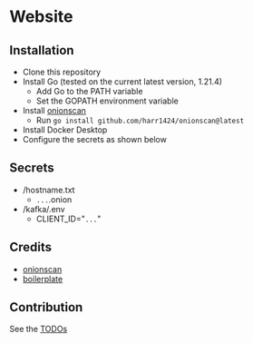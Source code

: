 # Website

## Installation

- Clone this repository
- Install Go (tested on the current latest version, 1.21.4)
  - Add Go to the PATH variable
  - Set the GOPATH environment variable
- Install [onionscan](https://github.com/harr1424/onionscan)
  - Run `go install github.com/harr1424/onionscan@latest`
- Install Docker Desktop
- Configure the secrets as shown below

## Secrets

- /hostname.txt
  - `...`.onion
- /kafka/.env
  - CLIENT_ID="`...`"

## Credits

- [onionscan](https://github.com/harr1424/onionscan)
- [boilerplate](https://github.com/Anonymous-Humanoid/chromium-extension-boilerplate)

## Contribution

See the [TODOs](TODO.md)
